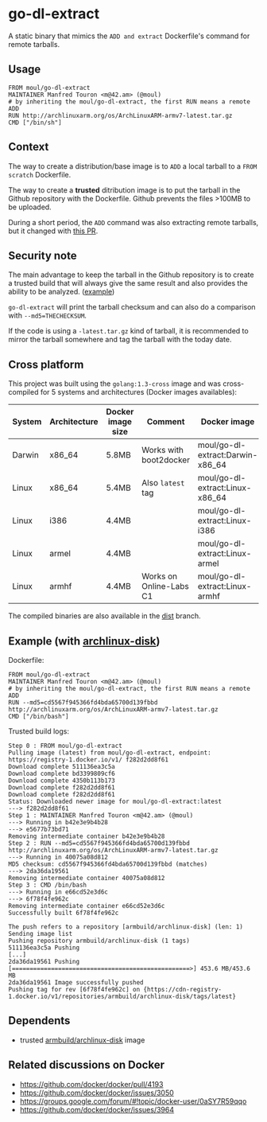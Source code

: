 go-dl-extract
=============

A static binary that mimics the `ADD and extract` Dockerfile's command for
remote tarballs.

Usage
-----

    FROM moul/go-dl-extract
    MAINTAINER Manfred Touron <m@42.am> (@moul)
    # by inheriting the moul/go-dl-extract, the first RUN means a remote ADD
    RUN http://archlinuxarm.org/os/ArchLinuxARM-armv7-latest.tar.gz
    CMD ["/bin/sh"]

Context
-------

The way to create a distribution/base image is to `ADD` a local tarball to a
`FROM scratch` Dockerfile.

The way to create a **trusted** ditribution image is to put the tarball in the
Github repository with the Dockerfile.
Github prevents the files >100MB to be uploaded.

During a short period, the `ADD` command was also extracting remote tarballs,
but it changed with [this PR](https://github.com/docker/docker/pull/4193).

Security note
-------------

The main advantage to keep the tarball in the Github repository is to create a
trusted build that will always give the same result and also provides the 
ability to be analyzed.
([example](https://github.com/tianon/docker-brew-ubuntu-core/tree/dist/utopic))

`go-dl-extract` will print the tarball checksum and can also do a comparison
with `--md5=THECHECKSUM`.

If the code is using a `-latest.tar.gz` kind of tarball, it is recommended to
mirror the tarball somewhere and tag the tarball with the today date.

Cross platform
--------------

This project was built using the `golang:1.3-cross` image and was cross-compiled
for 5 systems and architectures (Docker images availables):

System | Architecture | Docker image size | Comment                 | Docker image
-------|--------------|-------------------|-------------------------|----------------------------------
Darwin | x86_64       | 5.8MB             | Works with boot2docker  | moul/go-dl-extract:Darwin-x86_64
Linux  | x86_64       | 5.4MB             | Also `latest` tag       | moul/go-dl-extract:Linux-x86_64
Linux  | i386         | 4.4MB             |                         | moul/go-dl-extract:Linux-i386
Linux  | armel        | 4.4MB             |                         | moul/go-dl-extract:Linux-armel
Linux  | armhf        | 4.4MB             | Works on Online-Labs C1 | moul/go-dl-extract:Linux-armhf

The compiled binaries are also available in the
[dist](https://github.com/moul/go-dl-extract/tree/dist/dist) branch.

Example (with [archlinux-disk](https://registry.hub.docker.com/u/armbuild/archlinux-disk/))
-------------------------------------------------------------------------------------------

Dockerfile:

    FROM moul/go-dl-extract
    MAINTAINER Manfred Touron <m@42.am> (@moul)
    # by inheriting the moul/go-dl-extract, the first RUN means a remote ADD
    RUN --md5=cd5567f945366fd4bda65700d139fbbd http://archlinuxarm.org/os/ArchLinuxARM-armv7-latest.tar.gz
    CMD ["/bin/bash"]

Trusted build logs:

    Step 0 : FROM moul/go-dl-extract 
    Pulling image (latest) from moul/go-dl-extract, endpoint: https://registry-1.docker.io/v1/ f282d2dd8f61
    Download complete 511136ea3c5a
    Download complete bd3399809cf6
    Download complete 4350b113b173
    Download complete f282d2dd8f61
    Download complete f282d2dd8f61
    Status: Downloaded newer image for moul/go-dl-extract:latest 
    ---> f282d2dd8f61 
    Step 1 : MAINTAINER Manfred Touron <m@42.am> (@moul) 
    ---> Running in b42e3e9b4b28 
    ---> e5677b73bd71 
    Removing intermediate container b42e3e9b4b28 
    Step 2 : RUN --md5=cd5567f945366fd4bda65700d139fbbd http://archlinuxarm.org/os/ArchLinuxARM-armv7-latest.tar.gz 
    ---> Running in 40075a08d812 
    MD5 checksum: cd5567f945366fd4bda65700d139fbbd (matches) 
    ---> 2da36da19561 
    Removing intermediate container 40075a08d812 
    Step 3 : CMD /bin/bash 
    ---> Running in e66cd52e3d6c 
    ---> 6f78f4fe962c 
    Removing intermediate container e66cd52e3d6c 
    Successfully built 6f78f4fe962c 
    
    The push refers to a repository [armbuild/archlinux-disk] (len: 1) 
    Sending image list 
    Pushing repository armbuild/archlinux-disk (1 tags) 
    511136ea3c5a Pushing 
    [...]
    2da36da19561 Pushing [==================================================>] 453.6 MB/453.6 MB
    2da36da19561 Image successfully pushed 
    Pushing tag for rev [6f78f4fe962c] on {https://cdn-registry-1.docker.io/v1/repositories/armbuild/archlinux-disk/tags/latest} 

Dependents
----------

- trusted [armbuild/archlinux-disk](https://registry.hub.docker.com/u/armbuild/archlinux-disk/dockerfile/) image

Related discussions on Docker
-----------------------------

- https://github.com/docker/docker/pull/4193
- https://github.com/docker/docker/issues/3050
- https://groups.google.com/forum/#!topic/docker-user/0aSY7R59qqo
- https://github.com/docker/docker/issues/3964
